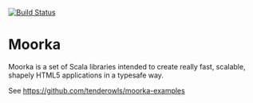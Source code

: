 [![Build Status](https://travis-ci.org/tenderowls/moorka.svg?branch=0.1.0)](https://travis-ci.org/tenderowls/moorka)

Moorka
==============

Moorka is a set of Scala libraries intended to create really fast, scalable, shapely HTML5 applications in a typesafe
way.

See https://github.com/tenderowls/moorka-examples